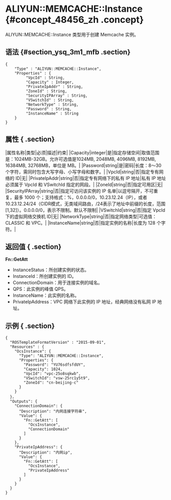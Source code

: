 # ALIYUN::MEMCACHE::Instance {#concept_48456_zh .concept}

ALIYUN::MEMCACHE::Instance 类型用于创建 Memcache 实例。

## 语法 {#section_ysq_3m1_mfb .section}

```language-json
{
    "Type" : "ALIYUN::MEMCACHE::Instance",
    "Properties" : {
         "VpcId" : String,
         "Capacity" : Integer,
         "PrivateIpAddr" : String,
         "ZoneId" : String,
         "SecurityIPArray" : String,
         "VSwitchId" : String,
         "NetworkType" : String,
         "Password" : String,
         "InstanceName" : String
    }
}

```

## 属性 { .section}

|属性名称|类型|必须|描述|约束|
|Capacity|integer|是|指定存储空间|取值范围是：1024MB-32GB。允许可选值是1024MB, 2048MB, 4096MB, 8192MB, 16384MB, 32768MB，单位是 MB。|
|Password|string|是|密码|长度：8～30 个字符，需同时包含大写字母、小写字母和数字。|
|VpcId|string|否|指定专有网络的 ID|无|
|PrivateIpAddr|string|否|指定专有网络下的私有 IP 地址|私有 IP 地址必须属于 VpcId 和 VSwitchId 指定的网段。|
|ZoneId|string|否|指定可用区|无|
|SecurityIPArray|string|否|指定可访问该实例的 IP 名单|以逗号隔开，不可重复，最多 1000 个；支持格式：%，0.0.0.0/0，10.23.12.24（IP），或者10.23.12.24/24（CIDR模式，无类域间路由，/24表示了地址中前缀的长度，范围\[1,32\]）。0.0.0.0/0，表示不限制。默认不限制|
|VSwitchId|string|否|指定 VpcId 下的虚拟网络交换机 ID|无|
|NetworkType|string|否|指定网络类型|可选值：CLASSIC 和 VPC。|
|InstanceName|string|否|指定实例的名称|长度为 128 个字符。|

## 返回值 { .section}

**Fn::GetAtt**

-   InstanceStatus：所创建实例的状态。
-   InstanceId：所创建实例的 ID。
-   ConnectionDomain：用于连接实例的域名。
-   QPS：此实例的峰值 QPS。
-   InstanceName：此实例的名称。
-   PrivateIpAddress：VPC 网络下此实例的 IP 地址，经典网络没有私网 IP 地址。

## 示例 { .section}

```language-json
{
  "ROSTemplateFormatVersion" : "2015-09-01",
  "Resources" : {
    "OcsInstance": {
      "Type": "ALIYUN::MEMCACHE::Instance",
      "Properties": {
        "Password": "YU76sdfsfdUY",
        "Capacity": 1024,
        "VpcId": "vpc-25o8sqkwb",
        "VSwitchId": "vsw-25rc1y5t9",
        "ZoneId": "cn-beijing-c"
      }
    }
  }，
  "Outputs": {
    "ConnectionDomain": {
      "Description": "内网连接字符串",
      "Value": {
        "Fn::GetAtt": [
          "OcsInstance",
          "ConnectionDomain"
        ]
      }
    },
    "PrivateIpAddress": {
      "Description": "内网ip",
      "Value": {
        "Fn::GetAtt": [
          "OcsInstance",
          "PrivateIpAddress"
        ]
      }
    }
  }
}

```

